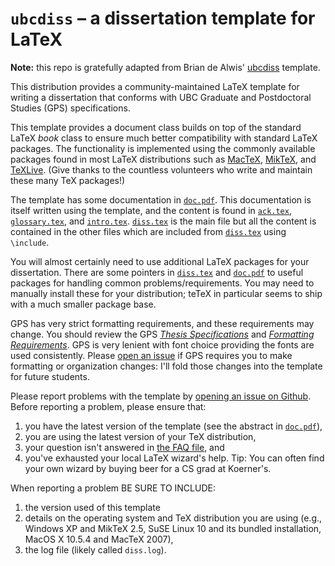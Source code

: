 # `ubcdiss` &ndash; a dissertation template for LaTeX

**Note:** this repo is gratefully adapted from Brian de Alwis'
[ubcdiss](https://github.com/briandealwis/ubcdiss) template.

This distribution provides a community-maintained LaTeX template
for writing a dissertation that conforms with UBC Graduate and Postdoctoral Studies (GPS) specifications. 

This template provides a document class builds on top of the standard
LaTeX _book_ class to ensure much better compatibility with
standard LaTeX packages.  The functionality is implemented using
the commonly available packages found in most LaTeX distributions
such as [MacTeX](http://www.tug.org/mactex/), [MikTeX](https://miktex.org), and [TeXLive](https://www.tug.org/texlive/).
(Give thanks to the countless volunteers who write and maintain these many TeX packages!)

The template has some documentation in [`doc.pdf`](doc.pdf).  This
documentation is itself written using the template, and the content
is found in [`ack.tex`](ack.tex), [`glossary.tex`](glossary.tex),
and [`intro.tex`](intro.tex).  [`diss.tex`](diss.tex) is the
main file but all the content is contained in the other files which
are included from [`diss.tex`](diss.tex) using `\include`.

You will almost certainly need to use additional LaTeX packages for
your dissertation.  There are some pointers in [`diss.tex`](diss.tex)
and [`doc.pdf`](doc.pdf) to useful packages for handling common
problems/requirements.  You may need to manually install these for
your distribution; teTeX in particular seems to ship with a much
smaller package base.

GPS has very strict formatting requirements, and these requirements
may change.  You should review the GPS
[_Thesis Specifications_](http://www.grad.ubc.ca/current-students/dissertation-thesis-preparation/structure-ubc-theses-dissertations)
and [_Formatting Requirements_](http://www.grad.ubc.ca/current-students/dissertation-thesis-preparation/formatting-requirements).  GPS is very lenient with
font choice providing the fonts are used consistently.
Please [open an issue](https://github.com/briandealwis/ubcdiss/issues/new)
if GPS requires you to make formatting or organization changes:
I'll fold those changes into the template for future students.

Please report problems with the
template by [opening an issue on Github](https://github.com/briandealwis/ubcdiss/issues/new).  Before reporting a problem, please ensure that:

 1. you have the latest version of the template (see the abstract
    in [`doc.pdf`](doc.pdf)),
 2. you are using the latest version of your TeX distribution,
 3. your question isn't answered in [the FAQ file](FAQ.md), and
 4. you've exhausted your local LaTeX wizard's help.  Tip: You can
    often find your own wizard by buying beer for a CS grad at Koerner's.

When reporting a problem BE SURE TO INCLUDE:

 1. the version used of this template
 2. details on the operating system and TeX distribution you are using 
    (e.g., Windows XP and MikTeX 2.5, SuSE Linux 10 and its bundled
    installation, MacOS X 10.5.4 and MacTeX 2007),
 3. the log file (likely called `diss.log`).
